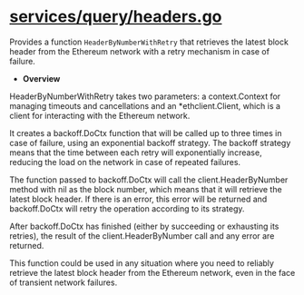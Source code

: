 # [services/query/headers.go](./headers.go)

Provides a function `HeaderByNumberWithRetry` that retrieves the latest block header from the Ethereum network with a retry mechanism in case of failure.

- **Overview**

HeaderByNumberWithRetry takes two parameters: a context.Context for managing timeouts and cancellations and an *ethclient.Client, which is a client for interacting with the Ethereum network.

It creates a backoff.DoCtx function that will be called up to three times in case of failure, using an exponential backoff strategy. The backoff strategy means that the time between each retry will exponentially increase, reducing the load on the network in case of repeated failures.

The function passed to backoff.DoCtx will call the client.HeaderByNumber method with nil as the block number, which means that it will retrieve the latest block header. If there is an error, this error will be returned and backoff.DoCtx will retry the operation according to its strategy.

After backoff.DoCtx has finished (either by succeeding or exhausting its retries), the result of the client.HeaderByNumber call and any error are returned.

This function could be used in any situation where you need to reliably retrieve the latest block header from the Ethereum network, even in the face of transient network failures.
